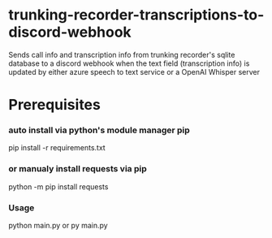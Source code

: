 # trunking-recorder-transcriptions-to-discord-webhook
Sends call info and transcription info from trunking recorder's sqlite database to a discord webhook when the text field (transcription info) is updated by either azure speech to text service or a OpenAI Whisper server

# Prerequisites
### auto install via python's module manager pip
pip install -r requirements.txt
### or manualy install requests via pip
python -m pip install requests

### Usage
python main.py
or
py main.py
